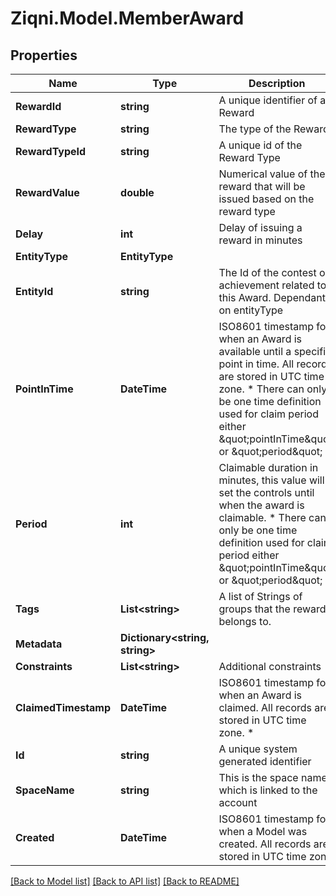 
# Ziqni.Model.MemberAward

## Properties

Name | Type | Description | Notes
------------ | ------------- | ------------- | -------------
**RewardId** | **string** | A unique identifier of a Reward | 
**RewardType** | **string** | The type of the Reward | 
**RewardTypeId** | **string** | A unique id of the Reward Type | 
**RewardValue** | **double** | Numerical value of the reward that will be issued based on the reward type | 
**Delay** | **int** | Delay of issuing a reward in minutes | [optional] 
**EntityType** | **EntityType** |  | 
**EntityId** | **string** | The Id of the contest or achievement related to this Award. Dependant on entityType | 
**PointInTime** | **DateTime** | ISO8601 timestamp for when an Award is available until a specific point in time. All records are stored in UTC time zone. * There can only be one time definition used for claim period either \&quot;pointInTime\&quot; or \&quot;period\&quot; | [optional] 
**Period** | **int** | Claimable duration in minutes, this value will set the controls until when the award is claimable. * There can only be one time definition used for claim period either \&quot;pointInTime\&quot; or \&quot;period\&quot; | [optional] 
**Tags** | **List&lt;string&gt;** | A list of Strings of groups that the reward belongs to. | [optional] 
**Metadata** | **Dictionary&lt;string, string&gt;** |  | [optional] 
**Constraints** | **List&lt;string&gt;** | Additional constraints | 
**ClaimedTimestamp** | **DateTime** | ISO8601 timestamp for when an Award is claimed. All records are stored in UTC time zone. * | [optional] 
**Id** | **string** | A unique system generated identifier | 
**SpaceName** | **string** | This is the space name which is linked to the account | 
**Created** | **DateTime** | ISO8601 timestamp for when a Model was created. All records are stored in UTC time zone | 

[[Back to Model list]](../README.md#documentation-for-models)
[[Back to API list]](../README.md#documentation-for-api-endpoints)
[[Back to README]](../README.md)

